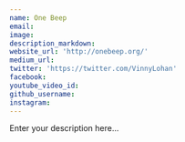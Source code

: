 ```yaml
---
name: One Beep
email:
image:
description_markdown:
website_url: 'http://onebeep.org/'
medium_url:
twitter: 'https://twitter.com/VinnyLohan'
facebook:
youtube_video_id:
github_username:
instagram:
---
```


Enter your description here...
